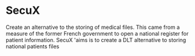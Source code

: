 # SecuX
Create an alternative to the storing of medical files. This came from a measure of the former French government to open a national register for patient information. SecuX 'aims is to create a DLT alternative to storing national patients files
